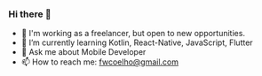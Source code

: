 ### Hi there 👋

- 🔭 I'm working as a freelancer, but open to new opportunities.
- 🌱 I’m currently learning Kotlin, React-Native, JavaScript, Flutter
- 💬 Ask me about Mobile Developer
- 📫 How to reach me: fwcoelho@gmail.com

